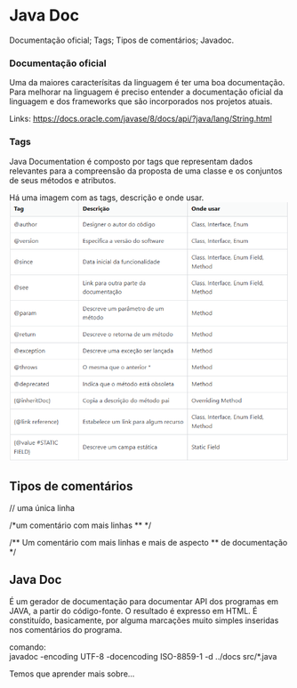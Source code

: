 # Java Doc
Documentação oficial;
Tags;
Tipos de comentários;
Javadoc.

### Documentação oficial
Uma da maiores caracterísitas da linguagem é ter uma boa documentação.
Para melhorar na linguagem é preciso entender a documentação oficial da linguagem e dos frameworks que são incorporados nos projetos atuais.

Links:
    https://docs.oracle.com/javase/8/docs/api/?java/lang/String.html

### Tags
Java Documentation é composto por tags que representam dados relevantes para a compreensão da proposta de uma classe e os conjuntos de seus métodos e atributos.
    
Há uma imagem com as tags, descrição e onde usar.
![alt text](image.png)

## Tipos de comentários
// uma única linha

/*um comentário com mais linhas
** 
*/

/** Um comentário com mais linhas e mais de aspecto 
**  de documentação
*/

## Java Doc
É um gerador de documentação para documentar API dos programas em JAVA, a partir do código-fonte. O resultado é expresso em HTML. É constituído, basicamente, por alguma marcações muito simples inseridas nos comentários do programa.

comando:   
javadoc -encoding UTF-8 -docencoding ISO-8859-1  -d ../docs  src/*.java

Temos que aprender mais sobre...
